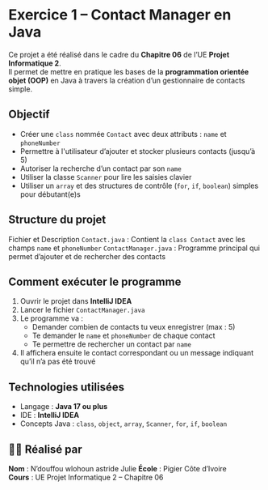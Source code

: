 # Exercice 1 – Contact Manager en Java

Ce projet a été réalisé dans le cadre du **Chapitre 06** de l’UE **Projet Informatique 2**.  
Il permet de mettre en pratique les bases de la **programmation orientée objet (OOP)** en Java à travers la création d’un gestionnaire de contacts simple.



## Objectif

- Créer une `class` nommée `Contact` avec deux attributs : `name` et `phoneNumber`
- Permettre à l'utilisateur d’ajouter et stocker plusieurs contacts (jusqu’à 5)
- Autoriser la recherche d’un contact par son `name`
- Utiliser la classe `Scanner` pour lire les saisies clavier
- Utiliser un `array` et des structures de contrôle (`for`, `if`, `boolean`) simples pour débutant(e)s



## Structure du projet

Fichier et Description 
 `Contact.java` : Contient la `class Contact` avec les champs `name` et `phoneNumber` 
`ContactManager.java` : Programme principal qui permet d’ajouter et de rechercher des contacts 



## Comment exécuter le programme

1. Ouvrir le projet dans **IntelliJ IDEA**
2. Lancer le fichier `ContactManager.java`
3. Le programme va :
   - Demander combien de contacts tu veux enregistrer (max : 5)
   - Te demander le `name` et `phoneNumber` de chaque contact
   - Te permettre de rechercher un contact par `name`
4. Il affichera ensuite le contact correspondant ou un message indiquant qu’il n’a pas été trouvé




##  Technologies utilisées

- Langage : **Java 17 ou plus**
- IDE : **IntelliJ IDEA**
- Concepts Java : `class`, `object`, `array`, `Scanner`, `for`, `if`, `boolean`



## 👩‍🎓 Réalisé par

**Nom** :  N’douffou wlohoun astride Julie 
**École** : Pigier Côte d’Ivoire  
**Cours** : UE Projet Informatique 2 – Chapitre 06


